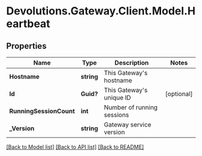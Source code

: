 # Devolutions.Gateway.Client.Model.Heartbeat

## Properties

Name | Type | Description | Notes
------------ | ------------- | ------------- | -------------
**Hostname** | **string** | This Gateway&#39;s hostname | 
**Id** | **Guid?** | This Gateway&#39;s unique ID | [optional] 
**RunningSessionCount** | **int** | Number of running sessions | 
**_Version** | **string** | Gateway service version | 

[[Back to Model list]](../README.md#documentation-for-models) [[Back to API list]](../README.md#documentation-for-api-endpoints) [[Back to README]](../README.md)

